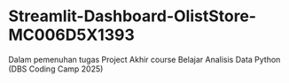 # Streamlit-Dashboard-OlistStore-MC006D5X1393
Dalam pemenuhan tugas Project Akhir course Belajar Analisis Data Python (DBS Coding Camp 2025)

